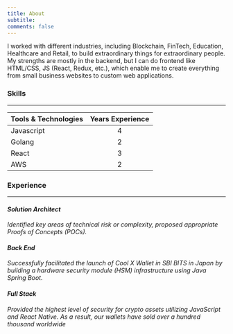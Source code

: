 ```yaml
---
title: About
subtitle:
comments: false
---
```


I worked with different industries, including Blockchain, FinTech, Education, Healthcare and Retail, to build extraordinary things for extraordinary people. My strengths are mostly in the backend, but I can do frontend like HTML/CSS, JS (React, Redux, etc.), which enable me to create everything from small business websites to custom web applications.

### Skills

---

| Tools & Technologies | Years Experience |
| -------------------- | :--------------: |
| Javascript           |        4         |
| Golang               |        2         |
| React                |        3         |
| AWS                  |        2         |

### Experience

---

#### _Solution Architect_

_Identified key areas of technical risk or complexity, proposed appropriate Proofs of Concepts (POCs)._

#### _Back End_

_Successfully facilitated the launch of Cool X Wallet in SBI BITS in Japan by building a hardware security module (HSM) infrastructure using Java Spring Boot._

#### _Full Stack_

_Provided the highest level of security for crypto assets utilizing JavaScript and React Native. As a result, our wallets have sold over a hundred thousand worldwide_
